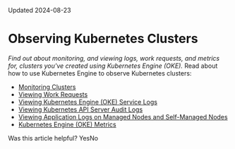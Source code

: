 Updated 2024-08-23
# Observing Kubernetes Clusters
_Find out about monitoring, and viewing logs, work requests, and metrics for, clusters you've created using Kubernetes Engine (OKE)._
Read about how to use Kubernetes Engine to observe Kubernetes clusters:
  * [Monitoring Clusters](https://docs.oracle.com/en-us/iaas/Content/ContEng/Tasks/contengmonitoringclusters.htm#Monitoring_Clusters "Find out how to monitor the clusters, node pools, and nodes you've created using Kubernetes Engine \(OKE\).")
  * [Viewing Work Requests](https://docs.oracle.com/en-us/iaas/Content/ContEng/Tasks/contengviewingworkrequests.htm#contengviewingworkrequests "Find out how to view the operations of Kubernetes Engine \(OKE\) as work requests.")
  * [Viewing Kubernetes Engine (OKE) Service Logs](https://docs.oracle.com/en-us/iaas/Content/ContEng/Tasks/contengviewingservicelogs.htm#contengviewingservicelogs "Find out how to view the logs of Kubernetes processes \(such as kube-scheduler, kube-controller-manager, cloud-controller-manager, and kube-apiserver\) running on the control plane of clusters you've created using Kubernetes Engine \(OKE\).")
  * [Viewing Kubernetes API Server Audit Logs](https://docs.oracle.com/en-us/iaas/Content/ContEng/Tasks/contengmonitoringoke.htm#Monitoring_Container_Engine_for_Kubernetes_and_the_Kubernetes_API_Server "Find out how to view operations of both Kubernetes Engine \(OKE\) and the Kubernetes API server as log events in the Oracle Cloud Infrastructure Audit.")
  * [Viewing Application Logs on Managed Nodes and Self-Managed Nodes](https://docs.oracle.com/en-us/iaas/Content/ContEng/Tasks/contengviewingworkernodelogs.htm#Viewing_Worker_Node_Logs "Find out how to view the logs of applications running on managed nodes and self-managed nodes in a Kubernetes cluster you've created using Kubernetes Engine \(OKE\).")
  * [Kubernetes Engine (OKE) Metrics](https://docs.oracle.com/en-us/iaas/Content/ContEng/Reference/contengmetrics.htm#Container_Engine_for_Kubernetes_Metrics "Find out about the metrics emitted by Kubernetes Engine \(OKE\).")


Was this article helpful?
YesNo

